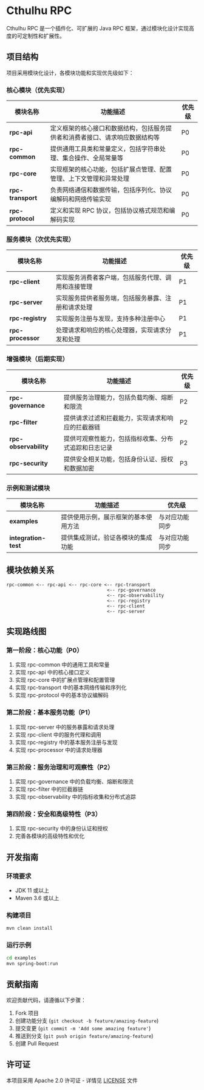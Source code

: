 # Cthulhu RPC

Cthulhu RPC 是一个插件化、可扩展的 Java RPC 框架，通过模块化设计实现高度的可定制性和扩展性。

## 项目结构

项目采用模块化设计，各模块功能和实现优先级如下：

### 核心模块（优先实现）

| 模块名称 | 功能描述 | 优先级 |
|---------|---------|-------|
| **rpc-api** | 定义框架的核心接口和数据结构，包括服务提供者和消费者接口、请求响应数据结构等 | P0 |
| **rpc-common** | 提供通用工具类和常量定义，包括字符串处理、集合操作、全局常量等 | P0 |
| **rpc-core** | 实现框架的核心功能，包括扩展点管理、配置管理、上下文管理和异常处理 | P0 |
| **rpc-transport** | 负责网络通信和数据传输，包括序列化、协议编解码和网络传输实现 | P0 |
| **rpc-protocol** | 定义和实现 RPC 协议，包括协议格式规范和编解码实现 | P0 |

### 服务模块（次优先实现）

| 模块名称 | 功能描述 | 优先级 |
|---------|---------|-------|
| **rpc-client** | 实现服务消费者客户端，包括服务代理、调用和连接管理 | P1 |
| **rpc-server** | 实现服务提供者服务端，包括服务暴露、注册和请求处理 | P1 |
| **rpc-registry** | 实现服务注册与发现，支持多种注册中心 | P1 |
| **rpc-processor** | 处理请求和响应的核心处理器，实现请求分发和处理 | P1 |

### 增强模块（后期实现）

| 模块名称 | 功能描述 | 优先级 |
|---------|---------|-------|
| **rpc-governance** | 提供服务治理能力，包括负载均衡、熔断和限流 | P2 |
| **rpc-filter** | 提供请求过滤和拦截能力，实现请求和响应的拦截器链 | P2 |
| **rpc-observability** | 提供可观察性能力，包括指标收集、分布式追踪和日志记录 | P2 |
| **rpc-security** | 提供安全相关功能，包括身份认证、授权和数据加密 | P3 |

### 示例和测试模块

| 模块名称 | 功能描述 | 优先级 |
|---------|---------|-------|
| **examples** | 提供使用示例，展示框架的基本使用方法 | 与对应功能同步 |
| **integration-test** | 提供集成测试，验证各模块的集成功能 | 与对应功能同步 |

## 模块依赖关系

```
rpc-common <-- rpc-api <-- rpc-core <-- rpc-transport
                                     <-- rpc-governance
                                     <-- rpc-observability
                                     <-- rpc-registry
                                     <-- rpc-client
                                     <-- rpc-server
```

## 实现路线图

### 第一阶段：核心功能（P0）
1. 实现 rpc-common 中的通用工具和常量
2. 实现 rpc-api 中的核心接口定义
3. 实现 rpc-core 中的扩展点管理和配置管理
4. 实现 rpc-transport 中的基本网络传输和序列化
5. 实现 rpc-protocol 中的基本协议编解码

### 第二阶段：基本服务功能（P1）
1. 实现 rpc-server 中的服务暴露和请求处理
2. 实现 rpc-client 中的服务代理和调用
3. 实现 rpc-registry 中的基本服务注册与发现
4. 实现 rpc-processor 中的请求处理器

### 第三阶段：服务治理和可观察性（P2）
1. 实现 rpc-governance 中的负载均衡、熔断和限流
2. 实现 rpc-filter 中的拦截器链
3. 实现 rpc-observability 中的指标收集和分布式追踪

### 第四阶段：安全和高级特性（P3）
1. 实现 rpc-security 中的身份认证和授权
2. 完善各模块的高级特性和优化

## 开发指南

### 环境要求
- JDK 11 或以上
- Maven 3.6 或以上

### 构建项目
```bash
mvn clean install
```

### 运行示例
```bash
cd examples
mvn spring-boot:run
```

## 贡献指南

欢迎贡献代码，请遵循以下步骤：
1. Fork 项目
2. 创建功能分支 (`git checkout -b feature/amazing-feature`)
3. 提交变更 (`git commit -m 'Add some amazing feature'`)
4. 推送到分支 (`git push origin feature/amazing-feature`)
5. 创建 Pull Request

## 许可证

本项目采用 Apache 2.0 许可证 - 详情见 [LICENSE](LICENSE) 文件
